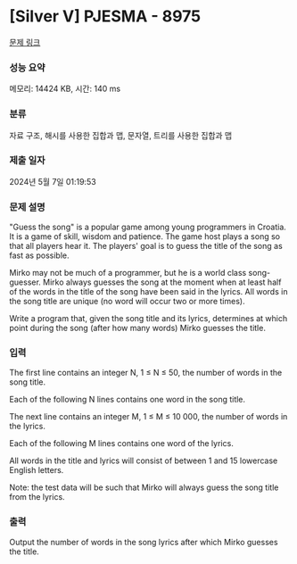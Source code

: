# [Silver V] PJESMA - 8975 

[문제 링크](https://www.acmicpc.net/problem/8975) 

### 성능 요약

메모리: 14424 KB, 시간: 140 ms

### 분류

자료 구조, 해시를 사용한 집합과 맵, 문자열, 트리를 사용한 집합과 맵

### 제출 일자

2024년 5월 7일 01:19:53

### 문제 설명

<p>"Guess the song" is a popular game among young programmers in Croatia. It is a game of skill, wisdom and patience. The game host plays a song so that all players hear it. The players' goal is to guess the title of the song as fast as possible. </p>

<p>Mirko may not be much of a programmer, but he is a world class song-guesser. Mirko always guesses the song at the moment when at least half of the words in the title of the song have been said in the lyrics. All words in the song title are unique (no word will occur two or more times). </p>

<p>Write a program that, given the song title and its lyrics, determines at which point during the song (after how many words) Mirko guesses the title. </p>

### 입력 

 <p>The first line contains an integer N, 1 ≤ N ≤ 50, the number of words in the song title. </p>

<p>Each of the following N lines contains one word in the song title. </p>

<p>The next line contains an integer M, 1 ≤ M ≤ 10 000, the number of words in the lyrics. </p>

<p>Each of the following M lines contains one word of the lyrics. </p>

<p>All words in the title and lyrics will consist of between 1 and 15 lowercase English letters. </p>

<p>Note: the test data will be such that Mirko will always guess the song title from the lyrics. </p>

### 출력 

 <p>Output the number of words in the song lyrics after which Mirko guesses the title. </p>

